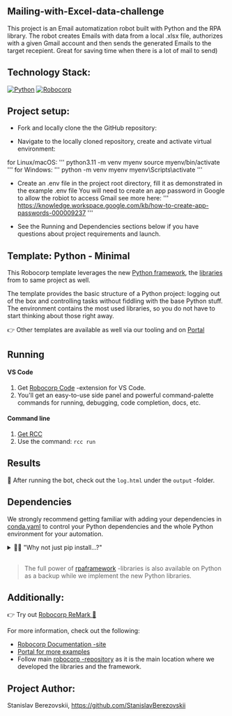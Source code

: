 ## Mailing-with-Excel-data-challenge

This project is an Email automatization robot built with Python and the RPA library.
The robot creates Emails with data from a local .xlsx file, authorizes with a given Gmail account
and then sends the generated Emails to the target recepient. Great for saving time when there is a lot of mail to send)

## Technology Stack:
[![Python](https://img.shields.io/badge/-Python-464646?style=flat&logo=Python&logoColor=56C0C0&color=008080)](https://www.python.org/)
[![Robocorp](https://img.shields.io/badge/-Robocorp-464646?style=flat&logo=Robocorp&logoColor=56C0C0&color=008080)](https://www.robocorp.com/)

## Project setup:

* Fork and locally clone the the GitHub repository:

* Navigate to the locally cloned repository, create and activate virtual environment:

for Linux/macOS:
'''
python3.11 -m venv myenv
source myenv/bin/activate
'''
for Windows:
'''
python -m venv myenv
myenv\Scripts\activate
'''

* Create an .env file in the project root directory, fill it as demonstrated in the example .env file
You will need to create an app password in Google to allow the robiot to access Gmail see more here:
'''
https://knowledge.workspace.google.com/kb/how-to-create-app-passwords-000009237
'''

* See the Running and Dependencies sections below if you have questions about project requirements and launch.


## Template: Python - Minimal

This Robocorp template leverages the new [Python framework](https://github.com/robocorp/robocorp), the [libraries](https://github.com/robocorp/robocorp/blob/master/docs/README.md#python-libraries) from to same project as well.

The template provides the basic structure of a Python project: logging out of the box and controlling tasks without fiddling with the base Python stuff.
The environment contains the most used libraries, so you do not have to start thinking about those right away. 

👉 Other templates are available as well via our tooling and on [Portal](https://robocorp.com/portal/tag/template)

## Running

#### VS Code
1. Get [Robocorp Code](https://robocorp.com/docs/developer-tools/visual-studio-code/extension-features) -extension for VS Code.
1. You'll get an easy-to-use side panel and powerful command-palette commands for running, debugging, code completion, docs, etc.

#### Command line

1. [Get RCC](https://github.com/robocorp/rcc?tab=readme-ov-file#getting-started)
1. Use the command: `rcc run`

## Results

🚀 After running the bot, check out the `log.html` under the `output` -folder.

## Dependencies

We strongly recommend getting familiar with adding your dependencies in [conda.yaml](conda.yaml) to control your Python dependencies and the whole Python environment for your automation.

<details>
  <summary>🙋‍♂️ "Why not just pip install...?"</summary>

Think of [conda.yaml](conda.yaml) as an equivalent of the requirements.txt, but much better. 👩‍💻 With `conda.yaml`, you are not just controlling your PyPI dependencies; you control the complete Python environment, which makes things repeatable and easy.

👉 You will probably need to run your code on another machine quite soon, so by using `conda.yaml`:
- You can avoid `Works on my machine` -cases
- You do not need to manage Python installations on all the machines
- You can control exactly which version of Python your automation will run on 
  - You'll also control the pip version to avoid dep. resolution changes
- No need for venv, pyenv, ... tooling and knowledge sharing inside your team.
- Define dependencies in conda.yaml, let our tooling do the heavy lifting.
- You get all the content of [conda-forge](https://prefix.dev/channels/conda-forge) without any extra tooling

> Dive deeper with [these](https://github.com/robocorp/rcc/blob/master/docs/recipes.md#what-is-in-condayaml) resources.

</details>
<br/>

> The full power of [rpaframework](https://robocorp.com/docs/python/rpa-framework) -libraries is also available on Python as a backup while we implement the new Python libraries.

## Additionally:

👉 Try out [Robocorp ReMark 💬](https://chat.robocorp.com)

For more information, check out the following:
- [Robocorp Documentation -site](https://robocorp.com/docs)
- [Portal for more examples](https://robocorp.com/portal)
- Follow main [robocorp -repository](https://github.com/robocorp/robocorp) as it is the main location where we developed the libraries and the framework.


## Project Author:
Stanislav Berezovskii, https://github.com/StanislavBerezovskii
